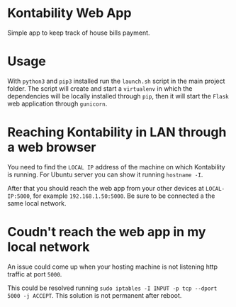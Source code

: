 # Kontability Web App
Simple app to keep track of house bills payment.

# Usage
With `python3` and `pip3` installed run the `launch.sh` script in the main project folder.
The script will create and start a `virtualenv` in which the dependencies will be locally installed through `pip`, then it will start the `Flask` web application through `gunicorn`.

# Reaching Kontability in LAN through a web browser
You need to find the `LOCAL IP` address of the machine on which Kontability is running.
For Ubuntu server you can show it running `hostname -I`.

After that you should reach the web app from your other devices at `LOCAL-IP:5000`, for example `192.168.1.50:5000`.
Be sure to be connected a the same local network.

# Coudn't reach the web app in my local network
An issue could come up when your hosting machine is not listening http traffic at port `5000`.

This could be resolved running `sudo iptables -I INPUT -p tcp --dport 5000 -j ACCEPT`.
This solution is not permanent after reboot.
